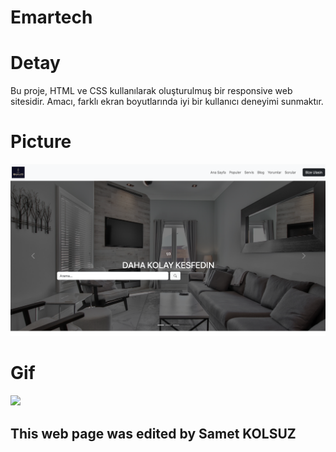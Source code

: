 # Emartech

# Detay #

Bu proje, HTML ve CSS kullanılarak oluşturulmuş bir responsive web sitesidir. Amacı, farklı ekran boyutlarında iyi bir kullanıcı deneyimi sunmaktır.

# Picture #
![](images/resim.png)

# Gif #

![](images/proje.gif)

## This web page was edited by Samet KOLSUZ ##